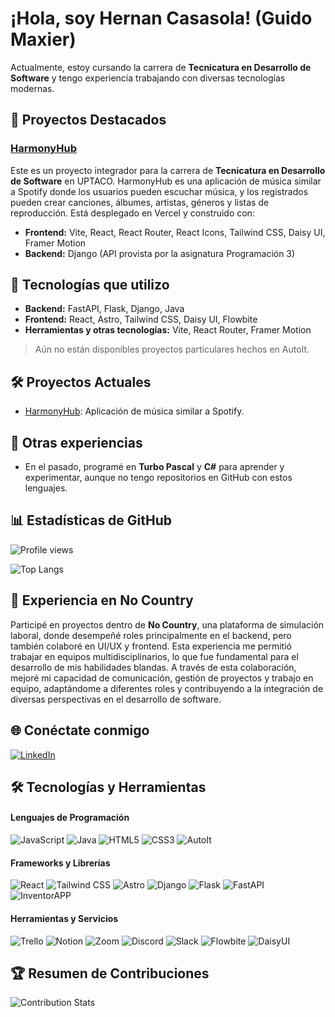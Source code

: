 # ¡Hola, soy Hernan Casasola! (Guido Maxier)

Actualmente, estoy cursando la carrera de **Tecnicatura en Desarrollo de Software** y tengo experiencia trabajando con diversas tecnologías modernas.

## 🚀 Proyectos Destacados

### [HarmonyHub](https://github.com/GuidoMaxier/HarmonyHub)
Este es un proyecto integrador para la carrera de **Tecnicatura en Desarrollo de Software** en UPTACO. HarmonyHub es una aplicación de música similar a Spotify donde los usuarios pueden escuchar música, y los registrados pueden crear canciones, álbumes, artistas, géneros y listas de reproducción. Está desplegado en Vercel y construido con:

- **Frontend:** Vite, React, React Router, React Icons, Tailwind CSS, Daisy UI, Framer Motion
- **Backend:** Django (API provista por la asignatura Programación 3)

## 🌱 Tecnologías que utilizo

- **Backend:** FastAPI, Flask, Django, Java
- **Frontend:** React, Astro, Tailwind CSS, Daisy UI, Flowbite
- **Herramientas y otras tecnologías:** Vite, React Router, Framer Motion

> Aún no están disponibles proyectos particulares hechos en AutoIt.

## 🛠️ Proyectos Actuales

- [HarmonyHub](https://github.com/GuidoMaxier/HarmonyHub): Aplicación de música similar a Spotify.

## 🔧 Otras experiencias

- En el pasado, programé en **Turbo Pascal** y **C#** para aprender y experimentar, aunque no tengo repositorios en GitHub con estos lenguajes.

## 📊 Estadísticas de GitHub

![Profile views](https://komarev.com/ghpvc/?username=GuidoMaxier&color=blueviolet)


![Top Langs](https://github-readme-stats.vercel.app/api/top-langs/?username=GuidoMaxier&layout=compact&theme=radical)
<!-- 
![GitHub Stats](https://github-readme-stats.vercel.app/api?username=GuidoMaxier&show_icons=true&theme=radical)
![GitHub Streak](https://github-readme-streak-stats.herokuapp.com/?user=GuidoMaxier&theme=radical)
[![HarmonyHub](https://github-readme-stats.vercel.app/api/pin/?username=GuidoMaxier&repo=HarmonyHub&theme=radical)](https://github.com/GuidoMaxier/HarmonyHub)
-->

## 🚀 Experiencia en No Country
Participé en proyectos dentro de **No Country**, una plataforma de simulación laboral, donde desempeñé roles principalmente en el backend, pero también colaboré en UI/UX y frontend. Esta experiencia me permitió trabajar en equipos multidisciplinarios, lo que fue fundamental para el desarrollo de mis habilidades blandas. A través de esta colaboración, mejoré mi capacidad de comunicación, gestión de proyectos y trabajo en equipo, adaptándome a diferentes roles y contribuyendo a la integración de diversas perspectivas en el desarrollo de software.



## 🌐 Conéctate conmigo

[![LinkedIn](https://img.shields.io/badge/LinkedIn-Hernan%20Casasola-blue)](https://www.linkedin.com/in/hernan-casasola/)
<!-- 
[![LinkedIn](https://img.shields.io/badge/LinkedIn-Hernan%20Casasola-blue)](https://www.linkedin.com/in/hernan-casasola/)
[![WhatsApp](https://img.shields.io/badge/WhatsApp-25D366?style=for-the-badge&logo=whatsapp&logoColor=white)](https://wa.me/5493811234567)
[![Twitter](https://img.shields.io/badge/Twitter-1DA1F2?style=for-the-badge&logo=twitter&logoColor=white)](https://twitter.com/tu_usuario)
[![Email](https://img.shields.io/badge/Email-D14836?style=for-the-badge&logo=gmail&logoColor=white)](mailto:tu_email@gmail.com)
[![Instagram](https://img.shields.io/badge/Instagram-E4405F?style=for-the-badge&logo=instagram&logoColor=white)](https://instagram.com/tu_usuario)
[![Facebook](https://img.shields.io/badge/Facebook-1877F2?style=for-the-badge&logo=facebook&logoColor=white)](https://facebook.com/tu_usuario)
-->
## 🛠️ Tecnologías y Herramientas

#### Lenguajes de Programación
![JavaScript](https://img.shields.io/badge/JavaScript-F7DF1E?logo=javascript&logoColor=black)
![Java](https://img.shields.io/badge/Java-007396?logo=java&logoColor=white)
![HTML5](https://img.shields.io/badge/HTML5-E34F26?logo=html5&logoColor=white)
![CSS3](https://img.shields.io/badge/CSS3-1572B6?logo=css3&logoColor=white)
![AutoIt](https://img.shields.io/badge/AutoIt-1E6F7F?logo=autoit&logoColor=white) <!-- Agrega un ícono de AutoIt si está disponible -->

#### Frameworks y Librerías
![React](https://img.shields.io/badge/React-282C34?logo=react&logoColor=61DAFB)
![Tailwind CSS](https://img.shields.io/badge/Tailwind_CSS-38B2AC?logo=tailwind-css&logoColor=white)
![Astro](https://img.shields.io/badge/Astro-0C0C0C?logo=astro&logoColor=FDFDFD)
![Django](https://img.shields.io/badge/Django-092E20?logo=django&logoColor=white)
![Flask](https://img.shields.io/badge/Flask-000000?logo=flask&logoColor=white)
![FastAPI](https://img.shields.io/badge/FastAPI-009688?logo=fastapi&logoColor=white)
![InventorAPP](https://img.shields.io/badge/InventorAPP-007BFF?logo=app&logoColor=white) <!-- Usa un ícono general si no hay uno específico -->

#### Herramientas y Servicios
![Trello](https://img.shields.io/badge/Trello-0052CC?logo=trello&logoColor=white)
![Notion](https://img.shields.io/badge/Notion-000000?logo=notion&logoColor=white)
![Zoom](https://img.shields.io/badge/Zoom-2D8CFF?logo=zoom&logoColor=white)
![Discord](https://img.shields.io/badge/Discord-7289DA?logo=discord&logoColor=white)
![Slack](https://img.shields.io/badge/Slack-4A154B?logo=slack&logoColor=white)
![Flowbite](https://img.shields.io/badge/Flowbite-000000?logo=flowbite&logoColor=blue)
![DaisyUI](https://img.shields.io/badge/DaisyUI-282C34?logo=daisyui&logoColor=F7D83D)



## 🏆 Resumen de Contribuciones

![Contribution Stats](https://github-contribution-stats.vercel.app/api/?username=GuidoMaxier&theme=radical)

